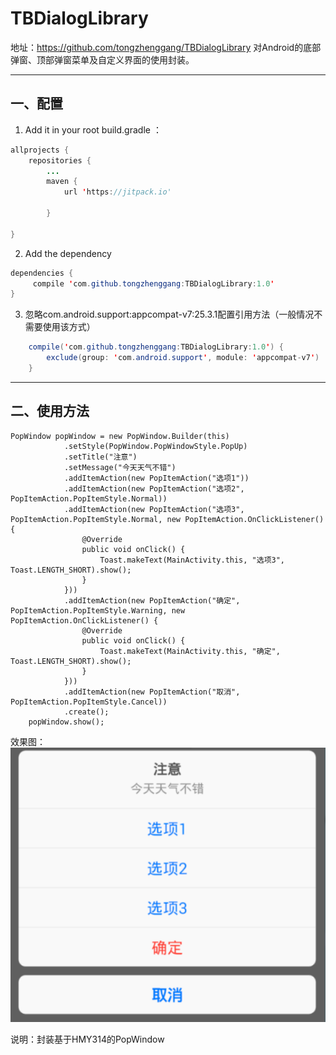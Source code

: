 # TBDialogLibrary
地址：https://github.com/tongzhenggang/TBDialogLibrary
对Android的底部弹窗、顶部弹窗菜单及自定义界面的使用封装。

----------
## 一、配置
 
1. Add it in your root build.gradle ：
 ```java
 allprojects {
     repositories {
         ...
         maven {
             url 'https://jitpack.io'
 
         }
 
 }
 ```
 
2. Add the dependency
```java
dependencies {
	 compile 'com.github.tongzhenggang:TBDialogLibrary:1.0'
}
```

3. 忽略com.android.support:appcompat-v7:25.3.1配置引用方法（一般情况不需要使用该方式）
```java
    compile('com.github.tongzhenggang:TBDialogLibrary:1.0') {
        exclude(group: 'com.android.support', module: 'appcompat-v7')
    }
```

---

## 二、使用方法

    PopWindow popWindow = new PopWindow.Builder(this)
                .setStyle(PopWindow.PopWindowStyle.PopUp)
                .setTitle("注意")
                .setMessage("今天天气不错")
                .addItemAction(new PopItemAction("选项1"))
                .addItemAction(new PopItemAction("选项2", PopItemAction.PopItemStyle.Normal))
                .addItemAction(new PopItemAction("选项3", PopItemAction.PopItemStyle.Normal, new PopItemAction.OnClickListener() {
                    @Override
                    public void onClick() {
                        Toast.makeText(MainActivity.this, "选项3", Toast.LENGTH_SHORT).show();
                    }
                }))
                .addItemAction(new PopItemAction("确定", PopItemAction.PopItemStyle.Warning, new PopItemAction.OnClickListener() {
                    @Override
                    public void onClick() {
                        Toast.makeText(MainActivity.this, "确定", Toast.LENGTH_SHORT).show();
                    }
                }))
                .addItemAction(new PopItemAction("取消", PopItemAction.PopItemStyle.Cancel))
                .create();
        popWindow.show();

  效果图：
 ![](https://github.com/tongzhenggang/TBDialogLibrary/blob/master/other/show1.png)



说明：封装基于HMY314的PopWindow


